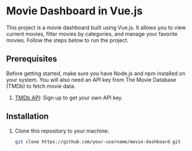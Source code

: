 # Movie Dashboard in Vue.js

This project is a movie dashboard built using Vue.js. It allows you to view current movies, filter movies by categories, and manage your favorite movies. Follow the steps below to run the project.

## Prerequisites

Before getting started, make sure you have Node.js and npm installed on your system. You will also need an API key from The Movie Database (TMDb) to fetch movie data.

1. [TMDb API](https://www.themoviedb.org/documentation/api): Sign up to get your own API key.

## Installation

1. Clone this repository to your machine:

   ```bash
   git clone https://github.com/your-username/movie-dashboard.git
